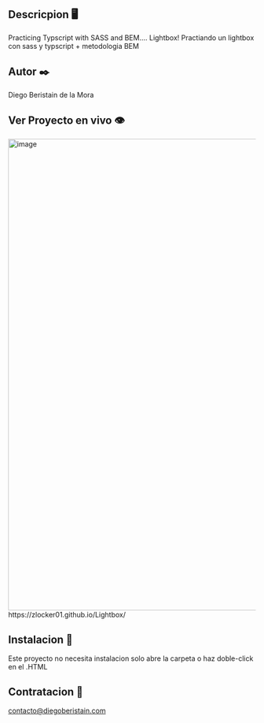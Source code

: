 ## Descricpion 🖥️

Practicing Typscript with SASS and BEM.... Lightbox!
Practiando un lightbox con sass y typscript + metodologia BEM
## Autor ✒️

Diego Beristain de la Mora

## Ver Proyecto en vivo 👁️
<img width="958" alt="image" src="https://github.com/zlocker01/Lightbox/assets/121736405/059a3395-4865-4bd9-9539-306720c97eb4">
https://zlocker01.github.io/Lightbox/

## Instalacion 🔌

Este proyecto no necesita instalacion solo abre la carpeta o haz doble-click en el .HTML

## Contratacion 📧

contacto@diegoberistain.com

